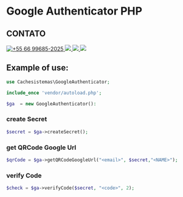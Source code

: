 # Google Authenticator PHP 



## CONTATO 
 
<p>
<a href="https://wa.me/5566996852025" target="_blank"> 
 <img src="https://img.shields.io/badge/WhatsApp-25D366?style=for-the-badge&logo=whatsapp&logoColor=white" title="+55 66 99685-2025"/> 
</a>

 <a href="https://t.me/raphaelserafim" target="_blank">
  <img src="https://img.shields.io/badge/Telegram-2CA5E0?style=for-the-badge&logo=telegram&logoColor=white" target="_blank">
 </a>  

<a href="https://instagram.com/raphaelvserafim" target="_blank">
 <img src="https://img.shields.io/badge/-Instagram-%23E4405F?style=for-the-badge&logo=instagram&logoColor=white" target="_blank">
</a>
 
<a href="https://www.linkedin.com/in/raphaelvserafim" target="_blank">
 <img src="https://img.shields.io/badge/-LinkedIn-%230077B5?style=for-the-badge&logo=linkedin&logoColor=white" target="_blank">
</a>  
</p>
 

## Example of use:

```php
use Cachesistemas\GoogleAuthenticator;

include_once 'vendor/autoload.php';

$ga  = new GoogleAuthenticator():
```

### create Secret
```php
$secret = $ga->createSecret();
```

### get QRCode Google Url
```php
$qrCode = $ga->getQRCodeGoogleUrl("<email>", $secret,"<NAME>");
```

### verify Code
```php
$check = $ga->verifyCode($secret, "<code>", 2);
```

